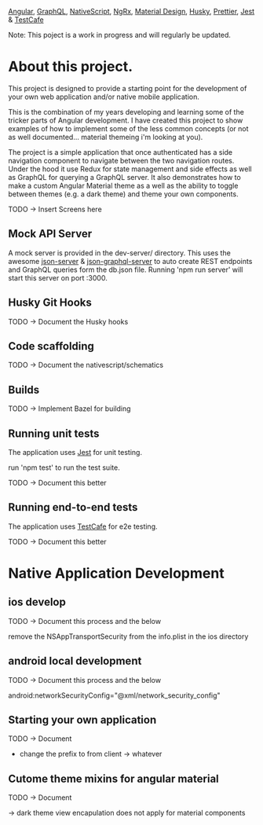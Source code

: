 [Angular](https://angular.io/), [GraphQL](https://graphql.org/), [NativeScript](https://www.nativescript.org/), [NgRx](https://ngrx.io/), [Material Design](https://material.angular.io/), [Husky](https://github.com/typicode/husky), [Prettier](https://prettier.io/), [Jest](https://jestjs.io/) & [TestCafe](https://testcafe.devexpress.com/)

Note: This poject is a work in progress and will regularly be updated.

# About this project.

This project is designed to provide a starting point for the development of your own web application and/or native mobile application.

This is the combination of my years developing and learning some of the tricker parts of Angular development. I have created this project to show examples of how to implement some of the less common concepts (or not as well documented... material themeing i'm looking at you).

The project is a simple application that once authenticated has a side navigation component to navigate between the two navigation routes.
Under the hood it use Redux for state management and side effects as well as GraphQL for querying a GraphQL server.
It also demonstrates how to make a custom Angular Material theme as a well as the ability to toggle between themes (e.g. a dark theme) and theme your own components.

TODO -> Insert Screens here

## Mock API Server

A mock server is provided in the dev-server/ directory. This uses the awesome [json-server](json-server) & [json-graphql-server](https://github.com/marmelab/json-graphql-server) to auto create REST endpoints and GraphQL queries form the db.json file.
Running 'npm run server' will start this server on port :3000.

## Husky Git Hooks

TODO -> Document the Husky hooks

## Code scaffolding

TODO -> Document the nativescript/schematics

## Builds

TODO -> Implement Bazel for building

## Running unit tests

The application uses [Jest](https://jestjs.io/) for unit testing.

run 'npm test' to run the test suite.

TODO -> Document this better

## Running end-to-end tests

The application uses [TestCafe](https://testcafe.devexpress.com/) for e2e testing.

TODO -> Document this better

# Native Application Development

## ios develop

TODO -> Document this process and the below

remove the NSAppTransportSecurity from the info.plist in the ios directory

## android local development

TODO -> Document this process and the below

android:networkSecurityConfig="@xml/network_security_config"

## Starting your own application

TODO -> Document

- change the prefix to from client -> whatever

## Cutome theme mixins for angular material

TODO -> Document

-> dark theme view encapulation does not apply for material components
